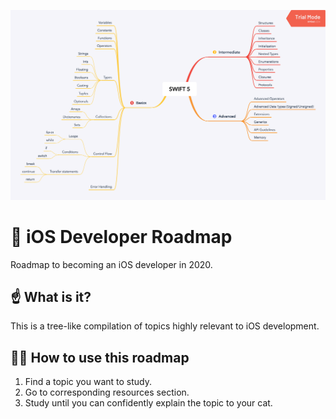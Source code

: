 ![Header image](swift5-roadmap.png)

# 🚀 iOS Developer Roadmap
Roadmap to becoming an iOS developer in 2020.

## ☝️ What is it?
This is a tree-like compilation of topics highly relevant to iOS development.

## 👨‍🎓 How to use this roadmap
1. Find a topic you want to study.
2. Go to corresponding resources section.
3. Study until you can confidently explain the topic to your cat.